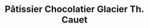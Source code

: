 ---
title: "Pâtissier Chocolatier Glacier Th. Cauet"
url: /saint-chamond/patissier-chocolatier-glacier-th-cauet/
shop: Konditorei
---